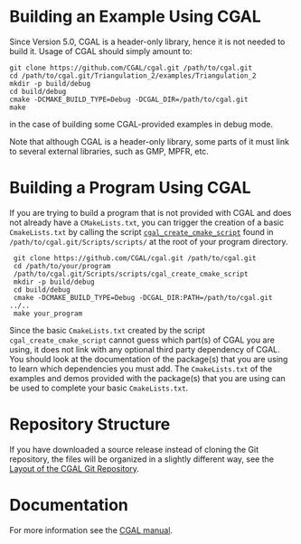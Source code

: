 Building an Example Using CGAL
==============================

Since Version 5.0, CGAL is a header-only library, hence it is not needed to build it. Usage of CGAL should simply amount to:

``` {.bash}
git clone https://github.com/CGAL/cgal.git /path/to/cgal.git
cd /path/to/cgal.git/Triangulation_2/examples/Triangulation_2
mkdir -p build/debug
cd build/debug
cmake -DCMAKE_BUILD_TYPE=Debug -DCGAL_DIR=/path/to/cgal.git
make
```

in the case of building some CGAL-provided examples in debug mode.

Note that although CGAL is a header-only library, some parts of it must link to several external libraries, such as GMP, MPFR, etc.

Building a Program Using CGAL
=============================

If you are trying to build a program that is not provided with CGAL and does not already have a `CMakeLists.txt`,
you can trigger the creation of a basic `CmakeLists.txt` by calling the script [`cgal_create_cmake_script`](Scripts/scripts/cgal_create_cmake_script)
found in `/path/to/cgal.git/Scripts/scripts/` at the root of your program directory.

``` {.bash}
 git clone https://github.com/CGAL/cgal.git /path/to/cgal.git
 cd /path/to/your/program
 /path/to/cgal.git/Scripts/scripts/cgal_create_cmake_script
 mkdir -p build/debug
 cd build/debug
 cmake -DCMAKE_BUILD_TYPE=Debug -DCGAL_DIR:PATH=/path/to/cgal.git ../..
 make your_program
```

Since the basic `CmakeLists.txt` created by the script `cgal_create_cmake_script` cannot
guess which part(s) of CGAL you are using, it does not link with any optional third party 
dependency of CGAL. You should look at the documentation of the package(s) that you
are using to learn which dependencies you must add. The `CmakeLists.txt`
of the examples and demos provided with the package(s) that you are using can be used
to complete your basic `CmakeLists.txt`.


Repository Structure
====================

If you have downloaded a source release instead of cloning the Git repository, the files will be organized in a slightly different way, see the [Layout of the CGAL Git Repository](README.md).

Documentation
=============

For more information see the [CGAL manual](https://doc.cgal.org/latest/Manual/general_intro.html).
